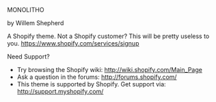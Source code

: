 MONOLITHO

by Willem Shepherd

A Shopify theme. 
Not a Shopify customer? This will be pretty useless to you. https://www.shopify.com/services/signup

Need Support?  
- Try browsing the Shopify wiki: http://wiki.shopify.com/Main_Page
- Ask a question in the forums: http://forums.shopify.com/
- This theme is supported by Shopify. Get support via: http://support.myshopify.com/